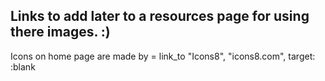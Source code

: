 ## Links to add later to a resources page for using there images. :)

Icons on home page are made by
= link_to "Icons8", "icons8.com", target: :blank
